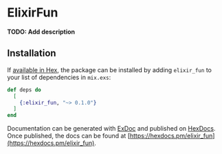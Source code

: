 # ElixirFun

**TODO: Add description**

## Installation

If [available in Hex](https://hex.pm/docs/publish), the package can be installed
by adding `elixir_fun` to your list of dependencies in `mix.exs`:

```elixir
def deps do
  [
    {:elixir_fun, "~> 0.1.0"}
  ]
end
```

Documentation can be generated with [ExDoc](https://github.com/elixir-lang/ex_doc)
and published on [HexDocs](https://hexdocs.pm). Once published, the docs can
be found at [https://hexdocs.pm/elixir_fun](https://hexdocs.pm/elixir_fun).

